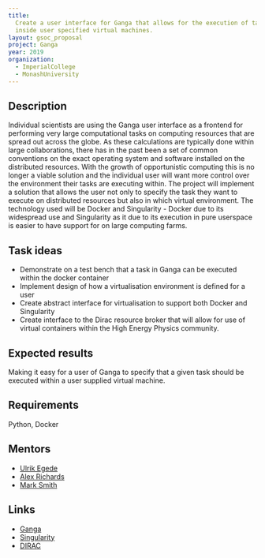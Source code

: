 ```yaml
---
title:
  Create a user interface for Ganga that allows for the execution of tasks
  inside user specified virtual machines.
layout: gsoc_proposal
project: Ganga
year: 2019
organization:
  - ImperialCollege
  - MonashUniversity
---
```


## Description

Individual scientists are using the Ganga user interface as a frontend for
performing very large computational tasks on computing resources that are spread
out across the globe. As these calculations are typically done within large
collaborations, there has in the past been a set of common conventions on the
exact operating system and software installed on the distributed resources. With
the growth of opportunistic computing this is no longer a viable solution and
the individual user will want more control over the environment their tasks are
executing within. The project will implement a solution that allows the user not
only to specify the task they want to execute on distributed resources but also
in which virtual environment. The technology used will be Docker and
Singularity - Docker due to its widespread use and Singularity as it due to its
execution in pure userspace is easier to have support for on large computing
farms.

## Task ideas

- Demonstrate on a test bench that a task in Ganga can be executed within the
  docker container
- Implement design of how a virtualisation environment is defined for a user
- Create abstract interface for virtualisation to support both Docker and
  Singularity
- Create interface to the Dirac resource broker that will allow for use of
  virtual containers within the High Energy Physics community.

## Expected results

Making it easy for a user of Ganga to specify that a given task should be
executed within a user supplied virtual machine.

## Requirements

Python, Docker

## Mentors

- [Ulrik Egede](mailto:ulrik.egede@monash.edu)
- [Alex Richards](mailto:a.richards@imperial.ac.uk)
- [Mark Smith](mailto:mark.smith1@imperial.ac.uk)

## Links

- [Ganga](https://github.com/ganga-devs/ganga)
- [Singularity](https://www.sylabs.io/)
- [DIRAC](http://diracgrid.org/)
